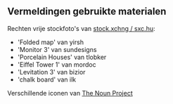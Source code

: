 ## Vermeldingen gebruikte materialen

Rechten vrije stockfoto's van [stock.xchng / sxc.hu](https://www.scx.hu/):
* 'Folded map' van yirsh
* 'Monitor 3' van sundesigns
* 'Porcelain Houses' van tlobker
* 'Eiffel Tower 1' van mordoc
* 'Levitation 3' van bizior
* 'chalk board' van ilk

Verschillende iconen van [The Noun Project](https://www.thenounproject.com)
